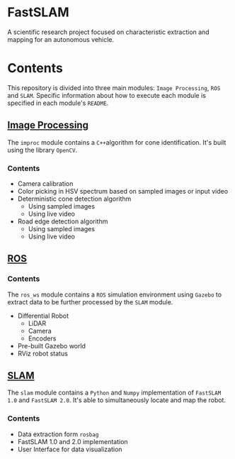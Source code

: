 # FastSLAM

A scientific research project focused on characteristic extraction and mapping for
an autonomous vehicle.

# Contents

This repository is divided into three main modules: `Image Processing`, `ROS` and `SLAM`.
Specific information about how to execute each module is specified in each module's `README`.

## [Image Processing](https://github.com/murilo-toddy/path-detection/tree/main/improc)

The `improc` module contains a `C++`algorithm for cone identification. It's built using
the library `OpenCV`.

### Contents

- Camera calibration
- Color picking in HSV spectrum based on sampled images or input video
- Deterministic cone detection algorithm
    - Using sampled images
    - Using live video
- Road edge detection algorithm
    - Using sampled images
    - Using live video

## [ROS](https://github.com/murilo-toddy/path-detection/tree/main/ros_ws)


### Contents

The `ros_ws` module contains a `ROS` simulation environment using `Gazebo` to extract
data to be further processed by the `SLAM` module.

- Differential Robot
    - LiDAR
    - Camera
    - Encoders
- Pre-built Gazebo world
- RViz robot status


## [SLAM](https://github.com/murilo-toddy/path-detection/tree/main/slam)

The `slam` module contains a `Python` and `Numpy` implementation of `FastSLAM 1.0` and `FastSLAM 2.0`.
It's able to simultaneously locate and map the robot.

### Contents

- Data extraction form `rosbag`
- FastSLAM 1.0 and 2.0 implementation
- User Interface for data visualization

